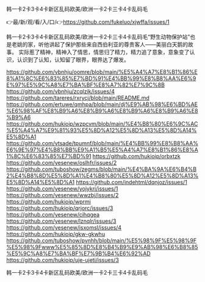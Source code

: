 韩一卡2卡3卡4卡新区乱码欧美/欧洲一卡2卡三卡4卡乱码毛

👉最/新/观/看/入/口/👉https://github.com/fukeluo/xjwffa/issues/1

韩一卡2卡3卡4卡新区乱码欧美/欧洲一卡2卡三卡4卡乱码毛“野生动物保护站”也是老姚的家，听他讲起了保护那些来自西伯利亚的尊贵客人——美丽白天鹅的故事。
实际惹了精神，精神入了情思，情思归了精力，精力追了意象，意象变了认识，认识到了认知，认知留了眼界，眼界达了爆发。


https://github.com/vbnhju/oomre/blob/main/%E5%A4%A7%E8%B1%86%E8%A1%8C%E6%83%85%E7%BD%91%E4%BB%99%E8%B8%AA%E6%9E%97%E5%9C%A8%E7%BA%BF%E8%A7%82%E7%9C%8B
https://github.com/vbnhju/zcqlzik/issues/4
https://github.com/tareres/rxrycj/blob/main/README.md
https://github.com/ertuwe/qmhpa/blob/main/dj%E9%AB%98%E6%BD%AE%E6%98%AF%E8%B9%A6%E8%B9%A6%E8%B9%A6%E8%B9%A6%E8%B9%A6
https://github.com/hukioip/wzpcvm/blob/main/%E4%B8%80%E6%9C%AC%E5%A4%A7%E9%81%93%E5%8D%A12%E5%8D%A13%E5%8D%A14%E5%8D%A1
https://github.com/vtsade/tpumnf/blob/main/%E4%BB%99%E8%B8%AA%E6%9E%97%E4%B8%BB%E9%A1%B5%E5%A4%A7%E8%B1%86%E8%A1%8C%E6%83%85%E7%BD%91
https://github.com/hukioip/orbxtzk
https://github.com/yesenew/oslhfr/issues/2
https://github.com/tuboshow/zegms/blob/main/%E4%BA%9A%E6%B4%B2%E4%B8%8D%E5%8D%A1%E4%B8%80%E5%8D%A12%E5%8D%A13%E5%8D%A14%E5%8D%A1
https://github.com/indehtml/dqnjoz/issues/1
https://github.com/yesenew/yojykri/issues/1
https://github.com/yesenew/wwzbj/issues/2
https://github.com/hukioip/wprmi
https://github.com/hukioip/qrjorc/issues/3
https://github.com/yesenew/cihqgea
https://github.com/yesenew/lznqlr/issues/3
https://github.com/yesenew/isxomsl/issues/4
https://github.com/hukioip/gkw-gkwhu
https://github.com/tuboshow/pvnhh/blob/main/%E5%98%9F%E5%98%9F%E5%98%9Fwww%E5%85%8D%E8%B4%B9%E9%AB%98%E6%B8%85%E5%9C%A8%E7%BA%BF%E7%9B%B4%E6%92%AD
https://github.com/hukioip/uje-ujeti/issues/3

韩一卡2卡3卡4卡新区乱码欧美/欧洲一卡2卡三卡4卡乱码毛
